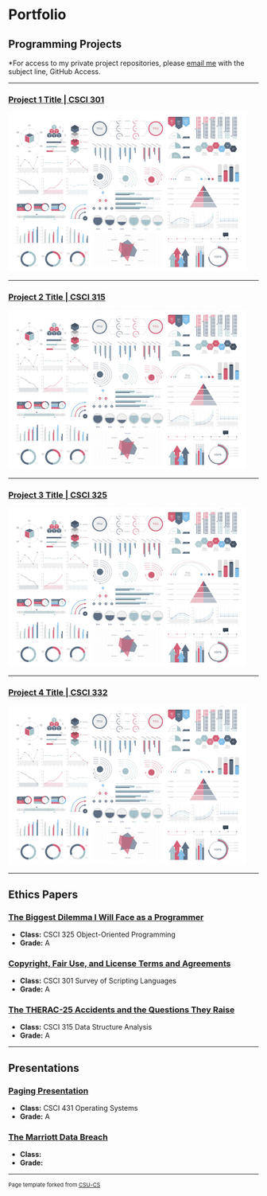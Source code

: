 Portfolio
=========

Programming Projects
--------------------

*For access to my private project repositories, please [email me](mailto:example@csustudent.net?subject=GitHub%20Access) with the subject line, GitHub Access.

---
### [Project 1 Title | CSCI 301](project1)

![Project 1 Thumbnail Name](images/dummy_thumbnail.jpg)

---
### [Project 2 Title | CSCI 315](project1)

![Project 2 Thumbnail Name](images/dummy_thumbnail.jpg)

---
### [Project 3 Title | CSCI 325](project1)

![Project 3 Thumbnail Name](images/dummy_thumbnail.jpg)

---
### [Project 4 Title | CSCI 332](project1)

![Project 4 Thumbnail Name](images/dummy_thumbnail.jpg)

---

Ethics Papers
-------------

### [The Biggest Dilemma I Will Face as a Programmer](/pdf/EthicsPaper1.pdf)

-   **Class:** CSCI 325 Object-Oriented Programming
-   **Grade:** A

### [Copyright, Fair Use, and License Terms and Agreements](/pdf/EthicsPaper2.pdf)

-   **Class:** CSCI 301 Survey of Scripting Languages
-   **Grade:** A

### [The THERAC-25 Accidents and the Questions They Raise](/pdf/EthicsPaper3.pdf)

-   **Class:** CSCI 315 Data Structure Analysis
-   **Grade:** A

---

Presentations
-------------

### [Paging Presentation](/pdf/Paging_Presentation_pdf.pdf)

- **Class:** CSCI 431 Operating Systems
- **Grade:** A


### [The Marriott Data Breach](/pdf/Marriott_Presentation_pdf.pdf)

- **Class:** 
- **Grade:**

---

<p style="font-size:11px">Page template forked from <a href="https://github.com/csu-cs/csci-portfolio">CSU-CS</a></p>
<!-- Remove above link if you don't want to attributive -->
